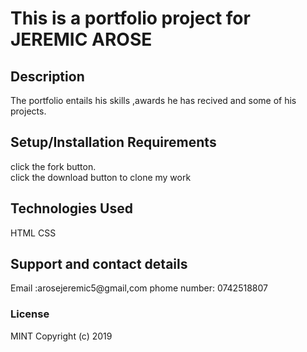 # This is a portfolio project for JEREMIC AROSE 
## Description
The portfolio entails his skills ,awards he has recived and some of his projects.
## Setup/Installation Requirements
click the fork button.  
click the download button to clone my work
## Technologies Used
HTML
CSS
## Support and contact details
Email :arosejeremic5@gmail,com
phome number: 0742518807
### License
MINT
Copyright (c) 2019 

  